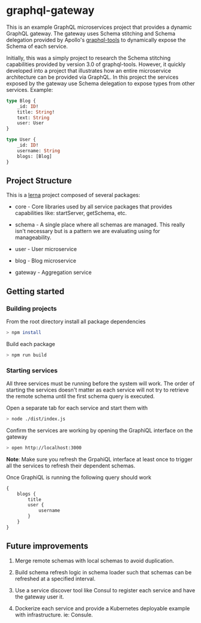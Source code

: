 # graphql-gateway

This is an example GraphQL microservices project that provides a dynamic GraphQL gateway.  The gateway uses Schema stitching and Schema delegation provided by Apollo's [graphql-tools](https://github.com/apollographql/graphql-tools) to dynamically expose the Schema of each service.

Initially, this was a simply project to research the Schema stitching capabilities provided by version 3.0 of graphql-tools.  However, it quickly developed into a project that illustrates how an entire microservice architecture can be provided via GraphQL.  In this project the services exposed by the gateway use Schema delegation to expose types from other services.  Example:

```graphql
type Blog {
    _id: ID!
    title: String!
    text: String
    user: User
}

type User {
    _id: ID!
    username: String
    blogs: [Blog]
}
```

## Project Structure

This is a [lerna](https://github.com/lerna/lerna) project composed of several packages:

* core - Core libraries used by all service packages that provides capabilities like: startServer, getSchema, etc.

* schema - A single place where all schemas are managed.  This really isn't necessary but is a pattern we are evaluating using for manageability.

* user - User microservice

* blog - Blog microservice

* gateway - Aggregation service

## Getting started

### Building projects

From the root directory install all package dependencies

```sh
> npm install
```

Build each package

```sh
> npm run build
```

### Starting services

All three services must be running before the system will work.  The order of starting the services doesn't matter as each service will not try to retrieve the remote schema until the first schema query is executed.

Open a separate tab for each service and start them with

```sh
> node ./dist/index.js
```

Confirm the services are working by opening the GraphiQL interface on the gateway

```sh
> open http://localhost:3000
```

**Note**: Make sure you refresh the GrpahiQL interface at least once to trigger all the services to refresh their dependent schemas.

Once GraphiQL is running the following query should work

```graphql
{
    blogs {
        title
        user {
            username
        }
    }
}
```

## Future improvements

1. Merge remote schemas with local schemas to avoid duplication.

1. Build schema refresh logic in schema loader such that schemas can be refreshed at a specified interval.

1. Use a service discover tool like Consul to register each service and have the gateway user it.

1. Dockerize each service and provide a Kubernetes deployable example with infrastructure.  ie: Consule.

